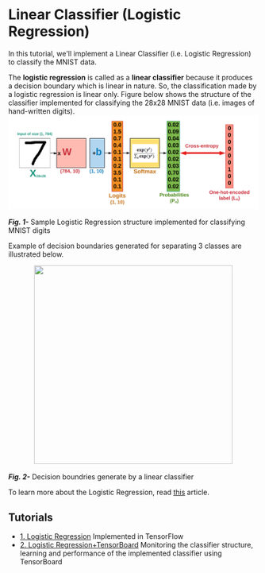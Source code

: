 # Linear Classifier (Logistic Regression)

In this tutorial, we'll implement a Linear Classifier (i.e. Logistic Regression) to classify the MNIST data. 

The __logistic regression__ is called as a __linear classifier__ because it produces a decision boundary which is linear in nature. So, the classification made by a logistic regression is linear only.
Figure below shows the structure of the classifier implemented for classifying the 28x28 MNIST data (i.e. images of hand-written digits).
![linear classifier](files/linear_classifier.png)

___Fig. 1-___ Sample Logistic Regression structure implemented for classifying MNIST digits

Example of decision boundaries generated for separating 3 classes are illustrated below.


<p align="center">
  <img width="400" height="400" src="https://github.com/easy-tensorflow/easy-tensorflow/blob/master/2_Linear_Classifier/files/decision_boundary.png">
</p>

 ___Fig. 2-___ Decision boundries generate by a linear classifier
 
 To learn more about the Logistic Regression, read [this](https://cs231n.github.io/linear-classify/) article.
 
 ## Tutorials
 
 * [1. Logistic Regression](https://github.com/easy-tensorflow/easy-tensorflow/blob/master/2_Linear_Classifier/Tutorials/1_Linear_Classifier.ipynb)
    Implemented in TensorFlow 
* [2. Logistic Regression+TensorBoard](https://github.com/easy-tensorflow/easy-tensorflow/blob/master/2_Linear_Classifier/Tutorials/2_Linear_Classifier%20_TensorBoard.ipynb)
    Monitoring the classifier structure, learning and performance of the implemented classifier using TensorBoard
